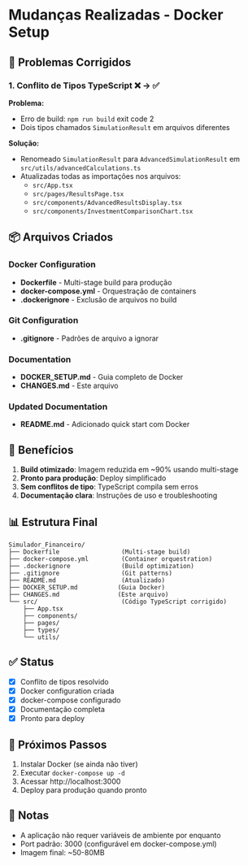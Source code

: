 # Mudanças Realizadas - Docker Setup

## 🔧 Problemas Corrigidos

### 1. Conflito de Tipos TypeScript ❌ → ✅

**Problema:**
- Erro de build: `npm run build` exit code 2
- Dois tipos chamados `SimulationResult` em arquivos diferentes

**Solução:**
- Renomeado `SimulationResult` para `AdvancedSimulationResult` em `src/utils/advancedCalculations.ts`
- Atualizadas todas as importações nos arquivos:
  - `src/App.tsx`
  - `src/pages/ResultsPage.tsx`
  - `src/components/AdvancedResultsDisplay.tsx`
  - `src/components/InvestmentComparisonChart.tsx`

## 📦 Arquivos Criados

### Docker Configuration
- **Dockerfile** - Multi-stage build para produção
- **docker-compose.yml** - Orquestração de containers
- **.dockerignore** - Exclusão de arquivos no build

### Git Configuration
- **.gitignore** - Padrões de arquivo a ignorar

### Documentation
- **DOCKER_SETUP.md** - Guia completo de Docker
- **CHANGES.md** - Este arquivo

### Updated Documentation
- **README.md** - Adicionado quick start com Docker

## 🎯 Benefícios

1. **Build otimizado**: Imagem reduzida em ~90% usando multi-stage
2. **Pronto para produção**: Deploy simplificado
3. **Sem conflitos de tipo**: TypeScript compila sem erros
4. **Documentação clara**: Instruções de uso e troubleshooting

## 📊 Estrutura Final

```
Simulador_Financeiro/
├── Dockerfile                 (Multi-stage build)
├── docker-compose.yml         (Container orquestration)
├── .dockerignore              (Build optimization)
├── .gitignore                 (Git patterns)
├── README.md                  (Atualizado)
├── DOCKER_SETUP.md           (Guia Docker)
├── CHANGES.md                (Este arquivo)
└── src/                       (Código TypeScript corrigido)
    ├── App.tsx
    ├── components/
    ├── pages/
    ├── types/
    └── utils/
```

## ✅ Status

- [x] Conflito de tipos resolvido
- [x] Docker configuration criada
- [x] docker-compose configurado
- [x] Documentação completa
- [x] Pronto para deploy

## 🚀 Próximos Passos

1. Instalar Docker (se ainda não tiver)
2. Executar `docker-compose up -d`
3. Acessar http://localhost:3000
4. Deploy para produção quando pronto

## 📝 Notas

- A aplicação não requer variáveis de ambiente por enquanto
- Port padrão: 3000 (configurável em docker-compose.yml)
- Imagem final: ~50-80MB
